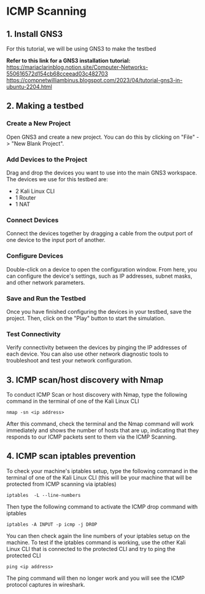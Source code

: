 # ICMP Scanning

## 1. Install GNS3
For this tutorial, we will be using GNS3 to make the testbed

**Refer to this link for a GNS3 installation tutorial:** <br />
https://mariaclarinblog.notion.site/Computer-Networks-550616572d154cb68cceead03c482703 
https://compnetwilliambinus.blogspot.com/2023/04/tutorial-gns3-in-ubuntu-2204.html

## 2. Making a testbed
### Create a New Project
Open GNS3 and create a new project. You can do this by clicking on "File" -> "New Blank Project".

### Add Devices to the Project
Drag and drop the devices you want to use into the main GNS3 workspace.
The devices we use for this testbed are:
* 2 Kali Linux CLI
* 1 Router
* 1 NAT

### Connect Devices
Connect the devices together by dragging a cable from the output port of one device to the input port of another.

### Configure Devices
Double-click on a device to open the configuration window. From here, you can configure the device's settings, such as IP addresses, subnet masks, and other network parameters.

### Save and Run the Testbed 
Once you have finished configuring the devices in your testbed, save the project. Then, click on the "Play" button to start the simulation.

### Test Connectivity
Verify connectivity between the devices by pinging the IP addresses of each device. You can also use other network diagnostic tools to troubleshoot and test your network configuration.

## 3. ICMP scan/host discovery with Nmap
To conduct ICMP Scan or host discovery with Nmap, type the following command in the terminal of one of the Kali Linux CLI
```
nmap -sn <ip address>
```
After this command, check the terminal and the Nmap command will work immediately and shows the number of hosts that are up, indicating that they responds to our ICMP packets sent to them via the ICMP Scanning.

## 4. ICMP scan iptables prevention
To check your machine's iptables setup, type the following command in the terminal of one of the Kali Linux CLI (this will be your machine that will be protected from ICMP scanning via iptables)
```
iptables  -L --line-numbers
```
Then type the following command to activate the ICMP drop command with iptables 
```
iptables -A INPUT -p icmp -j DROP
```
You can then check again the line numbers of your iptables setup on the machine. To test if the iptables command is working, use the other Kali Linux CLI that is connected to the protected CLI and try to ping the protected CLI
```
ping <ip address>
```
The ping command will then no longer work and you will see the ICMP protocol captures in wireshark. 
